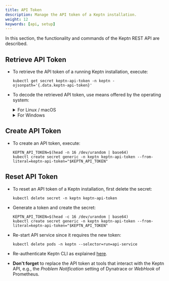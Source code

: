 ```yaml
---
title: API Token
description: Manage the API token of a Keptn installation.
weight: 12
keywords: [api, setup]
---
```


In this section, the functionality and commands of the Keptn REST API are described.

## Retrieve API Token

* To retrieve the API token of a running Keptn installation, execute: 

    ```console
    kubectl get secret keptn-api-token -n keptn -ojsonpath='{.data.keptn-api-token}'
    ``` 

* To decode the retrieved API token, use means offered by the operating system: 

    <details><summary>For Linux / macOS</summary>
    <p>

    Set the needed environment variables.

    ```console
    KEPTN_API_TOKEN=$(kubectl get secret keptn-api-token -n keptn -ojsonpath={.data.keptn-api-token} | base64 --decode)
    ```

    </p>
    </details>

    <details><summary>For Windows</summary>
    <p>

    Please expand the corresponding section matching your CLI tool.

    <details><summary>PowerShell</summary>
    <p>

    For the Windows PowerShell, a small script is provided that installs the `PSYaml` module and sets the environment variables. Please note that the PowerShell might have to be started with **Run as Administrator** privileges to install the module.

    * Copy the following snippet and paste it in the PowerShell. The snippet will be automatically executed line by line.

        ```
        $tokenEncoded = $(kubectl get secret keptn-api-token -n keptn -ojsonpath='{.data.keptn-api-token}')
        $Env:KEPTN_API_TOKEN = [System.Text.Encoding]::UTF8.GetString([System.Convert]::FromBase64String($tokenEncoded))
        ```

    </p>
    </details>

    <details><summary>Command Line</summary>
    <p>

    In the Windows Command Line, a couple of steps are necessary.

    1. Get the Keptn API Token encoded in base64

        ```console
        kubectl get secret keptn-api-token -n keptn -ojsonpath={.data.keptn-api-token}
        ```

        ```console
        abcdefghijkladfaea
        ```

    1. Take the encoded API token - it is the value from the key `keptn-api-token` (in this example, it is `abcdefghijkladfaea`) and save it in a text file, e.g., `keptn-api-token-base64.txt`

    1. Decode the file

        ```
        certutil -decode keptn-api-token-base64.txt keptn-api-token.txt
        ```

    1. Open the newly created file `keptn-api-token.txt`, copy the value and paste it into the next command

        ```
        set KEPTN_API_TOKEN=keptn-api-token
        ```
    </p>
    </details>
    </p>
    </details>

## Create API Token

* To create an API token, execute:
  
    ```console
    KEPTN_API_TOKEN=$(head -n 16 /dev/urandom | base64)
    kubectl create secret generic -n keptn keptn-api-token --from-literal=keptn-api-token="$KEPTN_API_TOKEN"
    ```

## Reset API Token

* To reset an API token of a Keptn installation, first delete the secret:
  
    ```console
    kubectl delete secret -n keptn keptn-api-token
    ```

* Generate a token and create the secret: 

    ```console
    KEPTN_API_TOKEN=$(head -c 16 /dev/urandom | base64)
    kubectl create secret generic -n keptn keptn-api-token --from-literal=keptn-api-token="$KEPTN_API_TOKEN"
    ```

* Re-start API service since it requires the new token:

    ```console
    kubectl delete pods -n keptn --selector=run=api-service
    ```

* Re-authenticate Keptn CLI as explained [here](../cli/#authentication).

* **Don't forget** to replace the API token at tools that interact with the Keptn API, e.g., the *Problem Notification* setting of Dynatrace or *WebHook* of Prometheus.